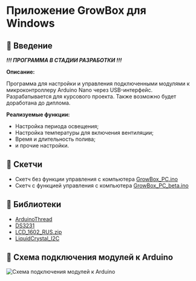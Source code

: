 # Приложение GrowBox для Windows

🥬 Введение
---
 ***!!! ПРОГРАММА В СТАДИИ РАЗРАБОТКИ !!!***
 
**Описание:**

Программа для настройки и управления подключенными модулями к микроконтроллеру Arduino Nano через USB-интерфейс.
Разрабатывается для курсового проекта. Также возможно будет доработана до диплома.

**Реализуемые функции:**

 - Настройка периода освещения;
 - Настройка температуры для включения вентиляции;
 - Время и длительность полива;
 - и прочие настройки.

🥬 Скетчи
---
 - Скетч без функции управления с компьютера [GrowBox_PC.ino](Arduino/GrowBox_no_PC/GrowBox_PC.ino "Открыть код")
 - Скетч с функцией управления с компьютера [GrowBox_PC_beta.ino](Arduino/GrowBox_PC_beta/GrowBox_PC_beta.ino "Открыть код")

🥬 Библиотеки
---
 - [ArduinoThread](Arduino/libraries/ArduinoThread.zip "Скачать")
 - [DS3231](Arduino/libraries/DS3231.zip "Скачать")
 - [LCD_1602_RUS.zip](Arduino/libraries/LCD_1602_RUS.zip "Скачать")
 - [LiquidCrystal_I2C](Arduino/libraries/LiquidCrystal_I2C_V112.zip "Скачать")


🥬 Схема подключения модулей к Arduino
---
![Схема подключения модулей к Arduino](Arduino/images/scheme.jpg)
